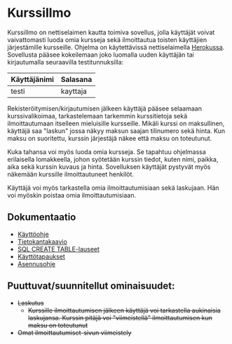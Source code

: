 # KurssiIlmo

KurssiIlmo on nettiselaimen kautta toimiva sovellus, jolla käyttäjät voivat vaivattomasti luoda omia kursseja sekä ilmoittautua toisten käyttäjien järjestämille kursseille. Ohjelma on käytettävissä nettiselaimella [Herokussa](https://kurssiilmo.herokuapp.com/courses). Sovellusta pääsee kokeilemaan joko luomalla uuden käyttäjän tai kirjautumalla seuraavilla testitunnuksilla:

Käyttäjänimi  | Salasana
------------- | -------------
testi  | kayttaja


Rekisteröitymisen/kirjautumisen jälkeen käyttäjä pääsee selaamaan kurssivalikoimaa, tarkastelemaan tarkemmin kurssitietoja sekä ilmoittautumaan itselleen mieluisille kursseille. Mikäli kurssi on maksullinen, käyttäjä saa "laskun" jossa näkyy maksun saajan tilinumero sekä hinta. Kun maksu on suoritettu, kurssin järjestäjä näkee että maksu on toteutunut.

Kuka tahansa voi myös luoda omia kursseja. Se tapahtuu ohjelmassa erilaisella lomakkeella, johon syötetään kurssin tiedot, kuten nimi, paikka, aika sekä kurssin kuvaus ja hinta. Sovelluksen käyttäjät pystyvät myös näkemään kurssille ilmoittautuneet henkilöt.

Käyttäjä voi myös tarkastella omia ilmoittautumisiaan sekä laskujaan. Hän voi myöskin poistaa omia ilmoittautumisiaan.


## Dokumentaatio

* [Käyttöohje](https://github.com/henripalin/KurssiIlmo/blob/master/dokumentaatio/k%C3%A4ytt%C3%B6ohje.md)
* [Tietokantakaavio](https://github.com/henripalin/KurssiIlmo/blob/master/dokumentaatio/tietokantakaavio.png)
* [SQL CREATE TABLE-lauseet](https://github.com/henripalin/KurssiIlmo/blob/master/dokumentaatio/tietokanta.md)
* [Käyttötapaukset](https://github.com/henripalin/KurssiIlmo/blob/master/dokumentaatio/k%C3%A4ytt%C3%B6tapaukset.md)
* [Asennusohje](https://github.com/henripalin/KurssiIlmo/blob/master/dokumentaatio/tietokanta.md)

## Puuttuvat/suunnitellut ominaisuudet:

* ~~Laskutus~~
  * ~~Kurssille ilmoittautumisen jälkeen käyttäjä voi tarkastella aukinaisia laskujansa. Kurssin pitäjä voi "viimeistellä" ilmoittautumisen kun maksu on toteutunut~~
* ~~Omat ilmoittautumiset-sivun viimeistely~~
